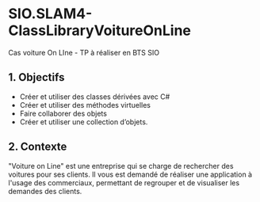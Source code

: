 SIO.SLAM4-ClassLibraryVoitureOnLine
===================================

Cas voiture On LIne - TP à réaliser en BTS SIO

## 1. Objectifs
* Créer et utiliser des classes dérivées  avec C#
* Créer et utiliser des  méthodes virtuelles 
* Faire collaborer des objets
* Créer et utiliser une collection d’objets.

## 2. Contexte
"Voiture on Line" est une entreprise qui se charge de rechercher des voitures pour ses clients. Il vous est demandé de réaliser une application à l'usage des commerciaux, permettant de regrouper et de visualiser les demandes des clients.
